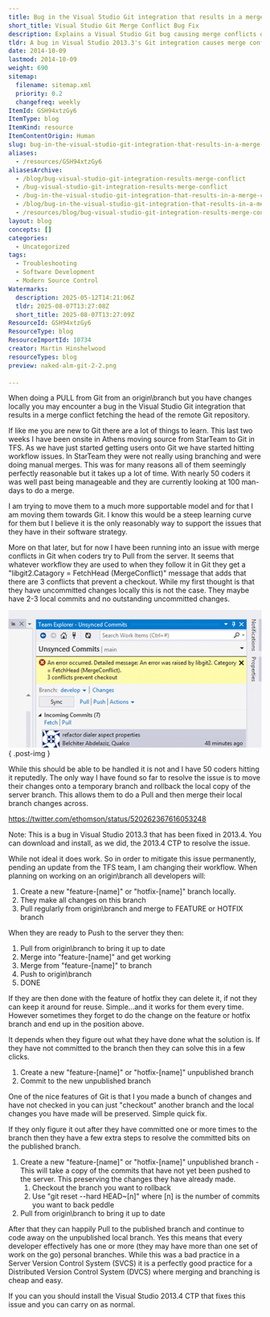 ```yaml
---
title: Bug in the Visual Studio Git integration that results in a merge conflict
short_title: Visual Studio Git Merge Conflict Bug Fix
description: Explains a Visual Studio Git bug causing merge conflicts during pulls with local commits, its workaround, and best practices for managing branches to avoid the issue.
tldr: A bug in Visual Studio 2013.3's Git integration causes merge conflicts when developers pull from a remote branch with local commits, even if there are no uncommitted changes. The issue disrupts teams migrating from older systems and can only be worked around by moving changes to a temporary branch and rolling back the local branch, or by adopting a workflow where all work is done on feature or hotfix branches. Installing Visual Studio 2013.4 CTP resolves the bug, so upgrading is recommended to avoid these conflicts and streamline development.
date: 2014-10-09
lastmod: 2014-10-09
weight: 690
sitemap:
  filename: sitemap.xml
  priority: 0.2
  changefreq: weekly
ItemId: GSH94xtzGy6
ItemType: blog
ItemKind: resource
ItemContentOrigin: Human
slug: bug-in-the-visual-studio-git-integration-that-results-in-a-merge-conflict
aliases:
  - /resources/GSH94xtzGy6
aliasesArchive:
  - /blog/bug-visual-studio-git-integration-results-merge-conflict
  - /bug-visual-studio-git-integration-results-merge-conflict
  - /bug-in-the-visual-studio-git-integration-that-results-in-a-merge-conflict
  - /blog/bug-in-the-visual-studio-git-integration-that-results-in-a-merge-conflict
  - /resources/blog/bug-visual-studio-git-integration-results-merge-conflict
layout: blog
concepts: []
categories:
  - Uncategorized
tags:
  - Troubleshooting
  - Software Development
  - Modern Source Control
Watermarks:
  description: 2025-05-12T14:21:06Z
  tldr: 2025-08-07T13:27:08Z
  short_title: 2025-08-07T13:27:09Z
ResourceId: GSH94xtzGy6
ResourceType: blog
ResourceImportId: 10734
creator: Martin Hinshelwood
resourceTypes: blog
preview: naked-alm-git-2-2.png

---
```

When doing a PULL from Git from an origin\\branch but you have changes locally you may encounter a bug in the Visual Studio Git integration that results in a merge conflict fetching the head of the remote Git repository.

<script async src="//platform.twitter.com/widgets.js" charset="utf-8"></script>

If like me you are new to Git there are a lot of things to learn. This last two weeks I have been onsite in Athens moving source from StarTeam to Git in TFS. As we have just started getting users onto Git we have started hitting workflow issues. In StarTeam they were not really using branching and were doing manual merges. This was for many reasons all of them seemingly perfectly reasonable but it takes up a lot of time. With nearly 50 coders it was well past being manageable and they are currently looking at 100 man-days to do a merge.

I am trying to move them to a much more supportable model and for that I am moving them towards Git. I know this would be a steep learning curve for them but I believe it is the only reasonably way to support the issues that they have in their software strategy.

More on that later, but for now I have been running into an issue with merge conflicts in Git when coders try to Pull from the server. It seems that whatever workflow they are used to when they follow it in Git they get a "libgit2.Catagory = FetchHead (MergeConflict)" message that adds that there are 3 conflicts that prevent a checkout. While my first thought is that they have uncommitted changes locally this is not the case. They maybe have 2-3 local commits and no outstanding uncommitted changes.

![clip_image001](images/clip-image0013-1-1.png "clip_image001")
{ .post-img }

While this should be able to be handled it is not and I have 50 coders hitting it reputedly. The only way I have found so far to resolve the issue is to move their changes onto a temporary branch and rollback the local copy of the server branch. This allows them to do a Pull and then merge their local branch changes across.

https://twitter.com/ethomson/status/520262367616053248

Note: This is a bug in Visual Studio 2013.3 that has been fixed in 2013.4. You can download and install, as we did, the 2013.4 CTP to resolve the issue.

While not ideal it does work. So in order to mitigate this issue permanently, pending an update from the TFS team, I am changing their workflow. When planning on working on an origin\\branch all developers will:

1. Create a new "feature-\[name\]" or "hotfix-\[name\]" branch locally.
2. They make all changes on this branch
3. Pull regularly from origin\\branch and merge to FEATURE or HOTFIX branch

When they are ready to Push to the server they then:

1. Pull from origin\\branch to bring it up to date
2. Merge into "feature-\[name\]" and get working
3. Merge from "feature-\[name\]" to branch
4. Push to origin\\branch
5. DONE

If they are then done with the feature of hotfix they can delete it, if not they can keep it around for reuse. Simple…and it works for them every time. However sometimes they forget to do the change on the feature or hotfix branch and end up in the position above.

It depends when they figure out what they have done what the solution is. If they have not committed to the branch then they can solve this in a few clicks.

1. Create a new "feature-\[name\]" or "hotfix-\[name\]" unpublished branch
2. Commit to the new unpublished branch

One of the nice features of Git is that I you made a bunch of changes and have not checked in you can just "checkout" another branch and the local changes you have made will be preserved. Simple quick fix.

If they only figure it out after they have committed one or more times to the branch then they have a few extra steps to resolve the committed bits on the published branch.

1. Create a new "feature-\[name\]" or "hotfix-\[name\]" unpublished branch - This will take a copy of the commits that have not yet been pushed to the server. This preserving the changes they have already made.
   1. Checkout the branch you want to rollback
   2. Use "git reset --hard HEAD~\[n\]" where \[n\] is the number of commits you want to back peddle
2. Pull from origin\\branch to bring it up to date

After that they can happily Pull to the published branch and continue to code away on the unpublished local branch. Yes this means that every developer effectively has one or more (they may have more than one set of work on the go) personal branches. While this was a bad practice in a Server Version Control System (SVCS) it is a perfectly good practice for a Distributed Version Control System (DVCS) where merging and branching is cheap and easy.

If you can you should install the Visual Studio 2013.4 CTP that fixes this issue and you can carry on as normal.
